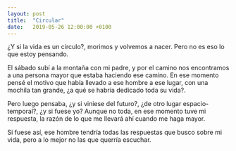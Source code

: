```yaml
---
layout: post
title:  "Circular"
date:   2019-05-26 12:00:00 +0100
---
```


¿Y si la vida es un círculo?, morimos y volvemos a nacer. Pero no es eso lo que estoy pensando.

El sábado subí a la montaña con mi padre, y por el camino nos encontramos a una persona mayor que estaba haciendo ese camino. En ese momento pensé el motivo que había llevado a ese hombre a ese lugar, con una mochila tan grande, ¿a qué se habría dedicado toda su vida?.

Pero luego pensaba, ¿y si viniese del futuro?, ¿de otro lugar espacio-temporal?, ¿y si fuese yo? Aunque no toda, en ese momento tuve mi respuesta, la razón de lo que me llevará ahí cuando me haga mayor.

Si fuese así, ese hombre tendría todas las respuestas que busco sobre mi vida, pero a lo mejor no las que querría escuchar.
